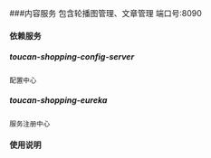 ###内容服务
    包含轮播图管理、文章管理
    端口号:8090
    

#### 依赖服务

##### toucan-shopping-config-server

    配置中心
    
##### toucan-shopping-eureka
    
    服务注册中心


#### 使用说明
